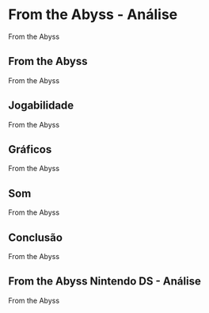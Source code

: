 ---
---

# From the Abyss - Análise

From the Abyss

## From the Abyss

From the Abyss

## Jogabilidade

From the Abyss

## Gráficos

From the Abyss

## Som

From the Abyss

## Conclusão

From the Abyss

## From the Abyss Nintendo DS - Análise

From the Abyss
